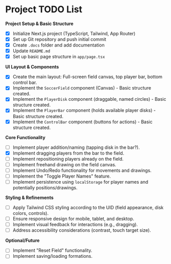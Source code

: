 # Project TODO List

**Project Setup & Basic Structure**
- [x] Initialize Next.js project (TypeScript, Tailwind, App Router)
- [x] Set up Git repository and push initial commit
- [x] Create `.docs` folder and add documentation
- [x] Update `README.md`
- [x] Set up basic page structure in `app/page.tsx`

**UI Layout & Components**
- [x] Create the main layout: Full-screen field canvas, top player bar, bottom control bar.
- [x] Implement the `SoccerField` component (Canvas) - Basic structure created.
- [x] Implement the `PlayerDisk` component (draggable, named circles) - Basic structure created.
- [x] Implement the `PlayerBar` component (holds available player disks) - Basic structure created.
- [x] Implement the `ControlBar` component (buttons for actions) - Basic structure created.

**Core Functionality**
- [ ] Implement player addition/naming (tapping disk in the bar?).
- [x] Implement dragging players from the bar to the field.
- [ ] Implement repositioning players already on the field.
- [ ] Implement freehand drawing on the field canvas.
- [ ] Implement Undo/Redo functionality for movements and drawings.
- [ ] Implement the "Toggle Player Names" feature.
- [ ] Implement persistence using `localStorage` for player names and potentially positions/drawings.

**Styling & Refinements**
- [ ] Apply Tailwind CSS styling according to the UID (field appearance, disk colors, controls).
- [ ] Ensure responsive design for mobile, tablet, and desktop.
- [ ] Implement visual feedback for interactions (e.g., dragging).
- [ ] Address accessibility considerations (contrast, touch target size).

**Optional/Future**
- [ ] Implement "Reset Field" functionality.
- [ ] Implement saving/loading formations. 